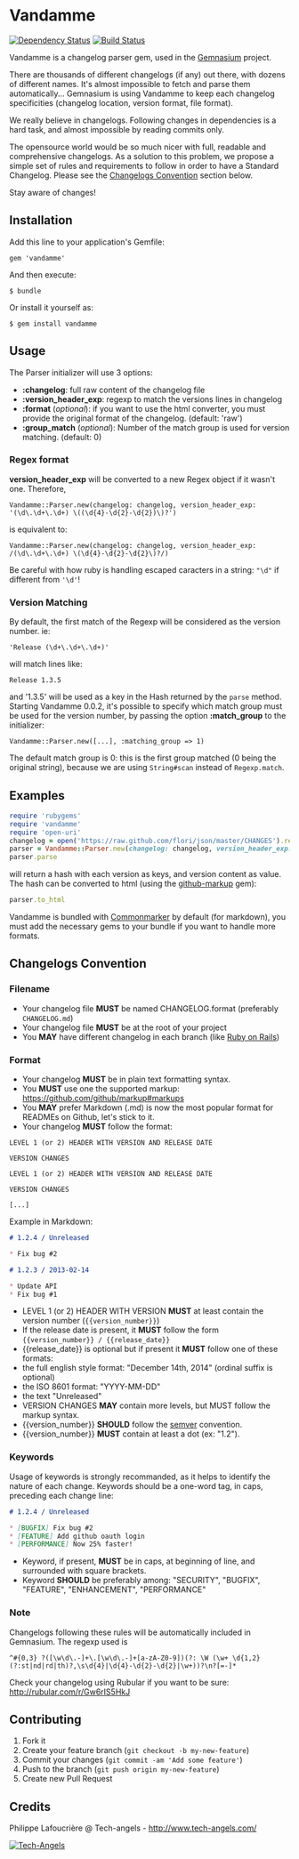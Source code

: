 # Vandamme

[![Dependency Status](https://gemnasium.com/tech-angels/vandamme.svg)](https://gemnasium.com/tech-angels/vandamme)
[![Build Status](https://travis-ci.org/tech-angels/vandamme.svg?branch=master)](https://travis-ci.org/tech-angels/vandamme)

Vandamme is a changelog parser gem, used in the [Gemnasium](https://gemnasium.com) project.

There are thousands of different changelogs (if any) out there, with dozens of different names. 
It's almost impossible to fetch and parse them automatically... Gemnasium is using Vandamme to 
keep each changelog specificities (changelog location, version format, file format).

We really believe in changelogs. Following changes in dependencies is a hard task, and almost impossible
by reading commits only.

The opensource world would be so much nicer with full, readable and comprehensive changelogs. 
As a solution to this problem, we propose a simple set of rules and requirements to follow in order to have a 
Standard Changelog. Please see the [Changelogs Convention](#changelogs-convention) section below.

Stay aware of changes!

## Installation

Add this line to your application's Gemfile:

    gem 'vandamme'

And then execute:

    $ bundle

Or install it yourself as:

    $ gem install vandamme

## Usage

The Parser initializer will use 3 options:

* **:changelog**: full raw content of the changelog file
* **:version_header_exp**: regexp to match the versions lines in changelog
* **:format** (*optional*): if you want to use the html converter, you must provide the original format of the changelog. (default: 'raw')
* **:group_match** (*optional*): Number of the match group is used for version matching. (default: 0)

### Regex format

**version_header_exp** will be converted to a new Regex object if it wasn't one.
Therefore, 

    Vandamme::Parser.new(changelog: changelog, version_header_exp: '(\d\.\d+\.\d+) \((\d{4}-\d{2}-\d{2})\)?')

is equivalent to:

    Vandamme::Parser.new(changelog: changelog, version_header_exp: /(\d\.\d+\.\d+) \(\d{4}-\d{2}-\d{2}\)?/)

Be careful with how ruby is handling escaped caracters in a string: ```"\d"``` if different from ```'\d'```!

### Version Matching

By default, the first match of the Regexp will be considered as the version number.
ie:

    'Release (\d+\.\d+\.\d+)'

will match lines like:

    Release 1.3.5

and '1.3.5' will be used as a key in the Hash returned by the ```parse``` method.
Starting Vandamme 0.0.2, it's possible to specify which match group must be
used for the version number, by passing the option **:match_group** to the
initializer:

    Vandamme::Parser.new([...], :matching_group => 1)

The default match group is 0: this is the first group matched (0 being the
original string), because we are using ```String#scan``` instead of ```Regexp.match```.


## Examples

```ruby
require 'rubygems'
require 'vandamme'
require 'open-uri'
changelog = open('https://raw.github.com/flori/json/master/CHANGES').read
parser = Vandamme::Parser.new(changelog: changelog, version_header_exp: '(\d\.\d+\.\d+) \(\d{4}-\d{2}-\d{2}\)', format: 'markdown')
parser.parse
```
will return a hash with each version as keys, and version content as value.
The hash can be converted to html (using the [github-markup](https://github.com/github/markup) gem):

```ruby
parser.to_html
```

Vandamme is bundled with [Commonmarker](https://github.com/gjtorikian/commonmarker) by default (for markdown), you must add the necessary gems to your bundle if you want to handle more formats.

## Changelogs Convention

### Filename

+ Your changelog file **MUST** be named CHANGELOG.format (preferably ```CHANGELOG.md```)
+ Your changelog file **MUST** be at the root of your project
+ You **MAY** have different changelog in each branch (like [Ruby on Rails](https://github.com/rails/rails))

### Format

+ Your changelog **MUST** be in plain text formatting syntax. 
+ You **MUST** use one the supported markup: https://github.com/github/markup#markups 
+ You **MAY** prefer Markdown (.md) is now the most popular format for READMEs on Github, let's stick to it.
+ Your changelog **MUST** follow the format:

```
LEVEL 1 (or 2) HEADER WITH VERSION AND RELEASE DATE

VERSION CHANGES

LEVEL 1 (or 2) HEADER WITH VERSION AND RELEASE DATE

VERSION CHANGES

[...]
```

Example in Markdown: 

```markdown
# 1.2.4 / Unreleased

* Fix bug #2

# 1.2.3 / 2013-02-14

* Update API 
* Fix bug #1
```

+ LEVEL 1 (or 2) HEADER WITH VERSION **MUST** at least contain the version number (```{{version_number}}```)
+ If the release date is present, it **MUST** follow the form ```{{version_number}} / {{release_date}}```
+ {{release_date}} is optional but  if present it **MUST** follow one of these formats:
 + the full english style format: "December 14th, 2014" (ordinal suffix is optional)
 + the ISO 8601 format: "YYYY-MM-DD"
 + the text "Unreleased"
+ VERSION CHANGES **MAY** contain more levels, but MUST follow the markup syntax.
+ {{version_number}} **SHOULD** follow the [semver](http://semver.org/) convention.
+ {{version_number}} **MUST** contain at least a dot (ex: "1.2").

### Keywords

Usage of keywords is strongly recommanded, as it helps to identify the nature of each change.
Keywords should be a one-word tag, in caps, preceding each change line:

```markdown
# 1.2.4 / Unreleased

* [BUGFIX] Fix bug #2
* [FEATURE] Add github oauth login
* [PERFORMANCE] Now 25% faster!
```

+ Keyword, if present, **MUST** be in caps, at beginning of line, and surrounded with square brackets.
+ Keyword **SHOULD** be preferably among: "SECURITY", "BUGFIX", "FEATURE", "ENHANCEMENT", "PERFORMANCE"


### Note

Changelogs following these rules will be automatically included in Gemnasium.
The regexp used is 

```
^#{0,3} ?([\w\d\.-]+\.[\w\d\.-]+[a-zA-Z0-9])(?: \W (\w+ \d{1,2}(?:st|nd|rd|th)?,\s\d{4}|\d{4}-\d{2}-\d{2}|\w+))?\n?[=-]*
```

Check your changelog using Rubular if you want to be sure:
http://rubular.com/r/Gw6rIS5HkJ

## Contributing

1. Fork it
2. Create your feature branch (`git checkout -b my-new-feature`)
3. Commit your changes (`git commit -am 'Add some feature'`)
4. Push to the branch (`git push origin my-new-feature`)
5. Create new Pull Request

## Credits

  Philippe Lafoucrière @ Tech-angels - http://www.tech-angels.com/

  [![Tech-Angels](http://media.tumblr.com/tumblr_m5ay3bQiER1qa44ov.png)](http://www.tech-angels.com)

